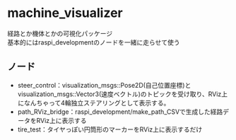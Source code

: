 # machine_visualizer
経路とか機体とかの可視化パッケージ  
基本的にはraspi_developmentのノードを一緒に走らせて使う

## ノード
* steer_control：visualization_msgs::Pose2D(自己位置座標)とvisualization_msgs::Vector3(速度ベクトル)のトピックを受け取り、RViz上になんちゃって4輪独立ステアリングとして表示する。  
* path_RViz_bridge：raspi_development/make_path_CSVで生成した経路データをRViz上に表示する
* tire_test：タイヤっぽい円筒形のマーカーをRViz上に表示するだけ
